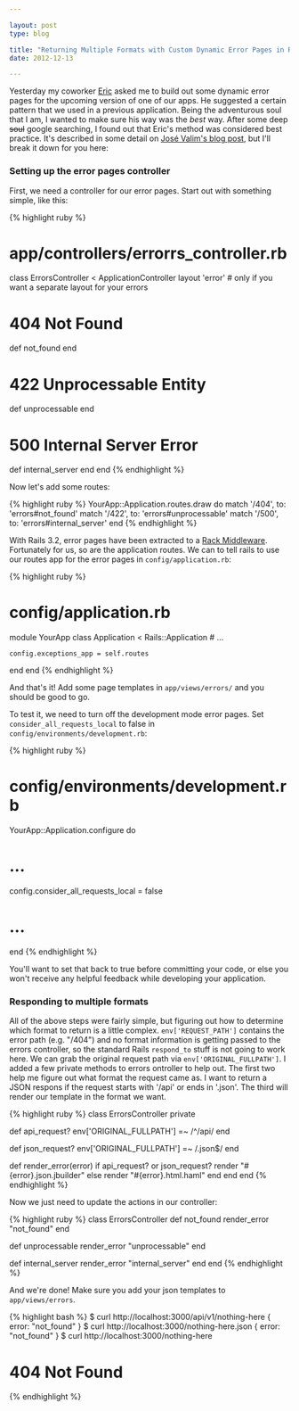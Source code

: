 ```yaml
---

layout: post
type: blog

title: "Returning Multiple Formats with Custom Dynamic Error Pages in Rails"
date: 2012-12-13

---
```


Yesterday my coworker [Eric][eh] asked me to build out some dynamic
error pages for the upcoming version of one of our apps. He suggested a
certain pattern that we used in a previous application. Being the
adventurous soul that I am, I wanted to make sure his way was the
_best_ way. After some deep <s>soul</s> google searching, I found out that
Eric's method was considered best practice. It's described in some
detail on [José Valim's blog post][hidden-rails-features], but I'll
break it down for you here:

[eh]: http://erichurst.com
[hidden-rails-features]: http://blog.plataformatec.com.br/2012/01/my-five-favorite-hidden-features-in-rails-3-2/

### Setting up the error pages controller

First, we need a controller for our error pages. Start out with something
simple, like this:

{% highlight ruby %}
# app/controllers/errorrs_controller.rb
class ErrorsController < ApplicationController
  layout 'error' # only if you want a separate layout for your errors

  # 404 Not Found
  def not_found
  end

  # 422 Unprocessable Entity
  def unprocessable
  end

  # 500 Internal Server Error
  def internal_server
  end
end
{% endhighlight %}

Now let's add some routes:

{% highlight ruby %}
YourApp::Application.routes.draw do
  match '/404', to: 'errors#not_found'
  match '/422', to: 'errors#unprocessable'
  match '/500', to: 'errors#internal_server'
end
{% endhighlight %}

With Rails 3.2, error pages have been extracted to a [Rack Middleware][mw]. 
Fortunately for us, so are the application routes. We can to tell rails to use
our routes app for the error pages in `config/application.rb`:

[mw]: http://stackoverflow.com/a/2257031/383950 

{% highlight ruby %}
# config/application.rb
module YourApp
  class Application < Rails::Application
    # ...

    config.exceptions_app = self.routes
  end
end
{% endhighlight %}

And that's it! Add some page templates in `app/views/errors/` and you
should be good to go.

To test it, we need to turn off the development mode error pages. Set
`consider_all_requests_local` to false in `config/environments/development.rb`:

{% highlight ruby %}
# config/environments/development.rb
YourApp::Application.configure do
  # ...

  config.consider_all_requests_local = false
 
  # ...
 end
{% endhighlight %}

You'll want to set that back to true before committing your code, or
else you won't receive any helpful feedback while developing your
application.

### Responding to multiple formats

All of the above steps were fairly simple, but figuring out how to
determine which format to return is a little complex.
`env['REQUEST_PATH']` contains the error path (e.g. "/404") and no
format information is getting passed to the errors controller, so the standard
Rails `respond_to` stuff is not going to work here. We can grab the
original request path via `env['ORIGINAL_FULLPATH']`. I added a few
private methods to errors ontroller to help out. The first two help me
figure out what format the request came as. I want to return a JSON
respons if the request starts with '/api' or ends in '.json'. The third
will render our template in the format we want.

{% highlight ruby %}
class ErrorsController
  private

  def api_request?
    env['ORIGINAL_FULLPATH'] =~ /^\/api/
  end

  def json_request?
    env['ORIGINAL_FULLPATH'] =~ /\.json$/
  end

  def render_error(error)
    if api_request? or json_request?
      render "#{error}.json.jbuilder"
    else
      render "#{error}.html.haml"
    end
  end
end
{% endhighlight %}

Now we just need to update the actions in our controller:

{% highlight ruby %}
class ErrorsController
  def not_found
    render_error "not_found"
  end

  def unprocessable
    render_error "unprocessable"
  end

  def internal_server
    render_error "internal_server"
  end
end
{% endhighlight %}

And we're done! Make sure you add your json templates to
`app/views/errors`.

{% highlight bash %}
$ curl http://localhost:3000/api/v1/nothing-here
{ error: "not_found" }
$ curl http://localhost:3000/nothing-here.json
{ error: "not_found" }
$ curl http://localhost:3000/nothing-here
<h1>404 Not Found</h1>
{% endhighlight %}


